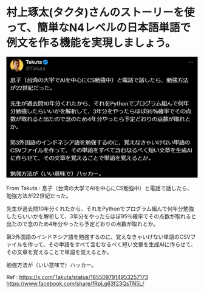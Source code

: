 # **村上琢太**(タクタ)さんのストーリーを使って、簡単なN4レベルの日本語単語で例文を作る機能を実現しましょう。

![Takuta Image](Takuta.jpg)

From Takuta :
息子（台湾の大学でAIを中心にCS勉強中）と電話で話したら、勉強方法が22世紀だった。

先生が過去問10年分くれたから、それをPythonでプログラム組んで何年分勉強したらいいかを解析して、3年分をやったらほぼ95％確率でその点数が取れると出たので念のため4年分やったら予定どおりの点数が取れとか。

第3外国語のインドネシア語を勉強するのに、覚えなきゃいけない単語のCSVファイルを作って、その単語をすべて含むなるべく短い文章を生成AIに作らせて、その文章を覚えることで単語を覚えるとか。

勉強方法が（いい意味で）ハッカー。

Ref : https://x.com/Takuta/status/1855097914953257173
      https://www.facebook.com/share/fRpLg63f23QsTN5L/
